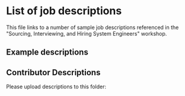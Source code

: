 # List of job descriptions

This file links to a number of sample job descriptions referenced in the "Sourcing, Interviewing, and Hiring System Engineers" workshop.

## Example descriptions

## Contributor Descriptions

Please upload descriptions to this folder: 
